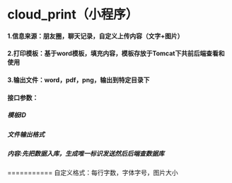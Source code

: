 # cloud_print（小程序）
#### 1.信息来源：朋友圈，聊天记录，自定义上传内容（文字+图片）
#### 2.打印模板：基于word模板，填充内容，模板存放于Tomcat下共前后端查看和使用
#### 3.输出文件：word，pdf，png，输出到特定目录下
 
####  接口参数：
#####  模板ID
#####  文件输出格式
#####  内容:先把数据入库，生成唯一标识发送然后后端查数据库
    
 ===========
 自定义格式：每行字数，字体字号，图片大小
    
